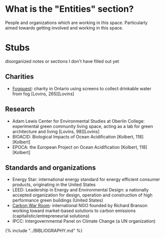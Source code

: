 # What is the "Entities" section?
People and organizations which are working in this space. Particularly aimed towards getting involved and working in this space.

# Stubs
disorganized notes or sections I don't have filled out yet

## Charities
* [Fogquest](http://www.fogquest.org/): charity in Ontario using screens to collect drinkable water from fog [Lovins, 265][Lovins]

## Research
* Adam Lewis Center for Environmental Studies at Oberlin College: experimental green community living space, acting as a lab for green architecture and living [Lovins, 98][Lovins]
* BIOACID: Biological Impacts of Ocean Acidification [Kolbert, 118][Kolbert]
* EPOCA: the European Project on Ocean Acidification [Kolbert, 118][Kolbert]

## Standards and organizations
* Energy Star: international energy standard for energy efficient consumer products, originating in the United States
* LEED: Leadership in Energy and Environmental Design: a nationally accepted organization for design, operation and construction of high performance green buildings (United States)
* [Carbon War Room](http://carbonwarroom.com/): international NGO founded by Richard Branson working toward market-based solutions to carbon emissions (capitalistic/entrepreneurial solutions)
* IPCC: Intergovernmental Panel on Climate Change (a UN organization)

{% include "../BIBLIOGRAPHY.md" %}
